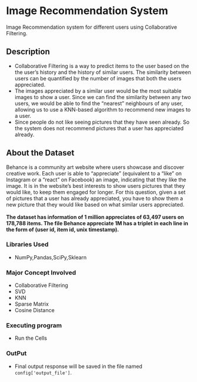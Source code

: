 # Image Recommendation System

Image Recommendation system for different users using Collaborative Filtering.

## Description

- Collaborative Filtering is a way to predict items to the user based on the the user’s history and the history of similar users. The similarity between users can be quantified by the number of images that both the users appreciated.
- The images appreciated by a similar user would be the most suitable images to show a user. Since we can find the similarity between any two users, we would be able to find the “nearest” neighbours of any user, allowing us to use a KNN-based algorithm to recommend new images to a user.
- Since people do not like seeing pictures that they have seen already. So the system does not recommend pictures that a user has appreciated already.


## About the Dataset
Behance is a community art website where users showcase and discover creative work. Each user is able to “appreciate” (equivalent to a “like” on Instagram or a “react” on Facebook) an image, indicating that they like the image. It is in the website’s best interests to show users pictures that they would like, to keep them engaged for longer. For this question, given a set of pictures that a user has already appreciated, you have to show them a new picture that they would like based on what similar users appreciated.
<br><br>
**The dataset has information of 1 million appreciates of 63,497 users on 178,788 items. The file Behance appreciate 1M has a triplet in each line in the form of (user id, item id, unix timestamp).**



### Libraries Used

* NumPy,Pandas,SciPy,Sklearn

### Major Concept Involved

* Collaborative Filtering
* SVD
* KNN
* Sparse Matrix
* Cosine Distance


### Executing program

* Run the Cells

### OutPut

- Final output response will be saved in the file named ```config['output_file']```.

